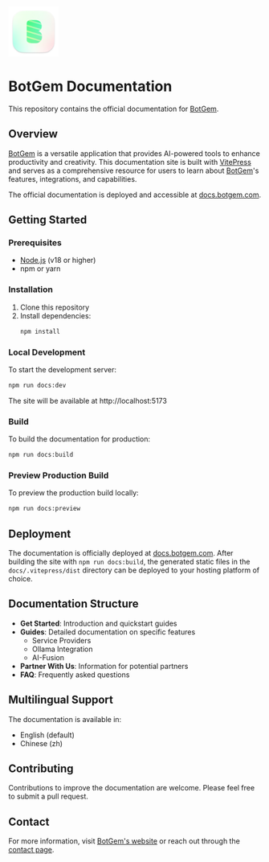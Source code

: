 
<a href="https://botgem.com"><img src="docs/public/Desktop.png" width="100" height="100" alt="BotGem Desktop Icon"></a>

# BotGem Documentation

This repository contains the official documentation for [BotGem](https://botgem.com).

## Overview

[BotGem](https://botgem.com) is a versatile application that provides AI-powered tools to enhance productivity and creativity. This documentation site is built with [VitePress](https://vitepress.dev/) and serves as a comprehensive resource for users to learn about [BotGem](https://botgem.com)'s features, integrations, and capabilities.

The official documentation is deployed and accessible at [docs.botgem.com](https://docs.botgem.com).

## Getting Started

### Prerequisites

- [Node.js](https://nodejs.org/) (v18 or higher)
- npm or yarn

### Installation

1. Clone this repository
2. Install dependencies:
   ```bash
   npm install
   ```

### Local Development

To start the development server:

```bash
npm run docs:dev
```

The site will be available at http://localhost:5173

### Build

To build the documentation for production:

```bash
npm run docs:build
```

### Preview Production Build

To preview the production build locally:

```bash
npm run docs:preview
```

## Deployment

The documentation is officially deployed at [docs.botgem.com](https://docs.botgem.com). After building the site with `npm run docs:build`, the generated static files in the `docs/.vitepress/dist` directory can be deployed to your hosting platform of choice.

## Documentation Structure

- **Get Started**: Introduction and quickstart guides
- **Guides**: Detailed documentation on specific features
  - Service Providers
  - Ollama Integration
  - AI-Fusion
- **Partner With Us**: Information for potential partners
- **FAQ**: Frequently asked questions

## Multilingual Support

The documentation is available in:
- English (default)
- Chinese (zh)

## Contributing

Contributions to improve the documentation are welcome. Please feel free to submit a pull request.

## Contact

For more information, visit [BotGem's website](https://botgem.com) or reach out through the [contact page](https://docs.botgem.com/contact).
